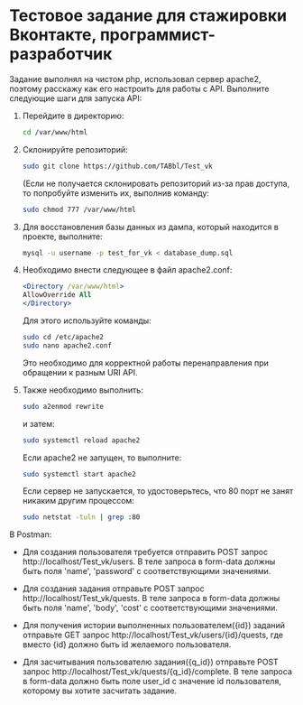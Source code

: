 # Тестовое задание для стажировки Вконтакте, программист-разработчик

Задание выполнял на чистом php, использовал сервер apache2, поэтому расскажу как его настроить для работы с API. Выполните следующие шаги для запуска API:

1. Перейдите в директорию:
   ```bash
   cd /var/www/html
   ```

2. Склонируйте репозиторий:
   ```bash
   sudo git clone https://github.com/TABbl/Test_vk 
   ```

   (Если не получается склонировать репозиторий из-за прав доступа, то попробуйте изменить их, выполнив команду:
   ```bash
   sudo chmod 777 /var/www/html 
   ```

3. Для восстановления базы данных из дампа, который находится в проекте, выполните:
   ```bash
   mysql -u username -p test_for_vk < database_dump.sql
   ```

4. Необходимо внести следующее в файл apache2.conf:
   ```apache
   <Directory /var/www/html>
   AllowOverride All
   </Directory>
   ```

   Для этого используйте команды:
   ```bash
   sudo cd /etc/apache2
   sudo nano apache2.conf
   ```

   Это необходимо для корректной работы перенаправления при обращении к разным URI API.

5. Также необходимо выполнить:
   ```bash
   sudo a2enmod rewrite
   ```
   и затем:
   ```bash
   sudo systemctl reload apache2
   ```

   Если apache2 не запущен, то выполните:
   ```bash
   sudo systemctl start apache2
   ```

   Если сервер не запускается, то удостоверьтесь, что 80 порт не занят никаким другим процессом:
   ```bash
   sudo netstat -tuln | grep :80
   ```

В Postman:

- Для создания пользователя требуется отправить POST запрос http://localhost/Test_vk/users. В теле запроса в form-data должны быть поля 'name', 'password' с соответствующими значениями.

- Для создания задания отправьте POST запрос http://localhost/Test_vk/quests. В теле запроса в form-data должны быть поля 'name', 'body', 'cost' с соответствующими значениями.

- Для получения истории выполненных пользователем({id}) заданий отправьте GET запрос http://localhost/Test_vk/users/{id}/quests, где вместо {id} должно быть id желаемого пользователя.

- Для засчитывания пользователю задания({q_id}) отправьте POST запрос http://localhost/Test_vk/quests/{q_id}/complete. В теле запроса в form-data должно быть поле user_id с значение id пользователя, которому вы хотите засчитать задание.
